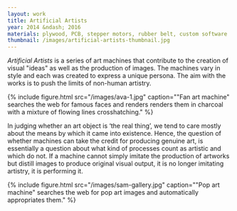 ```yaml
---
layout: work
title: Artificial Artists
year: 2014 &ndash; 2016
materials: plywood, PCB, stepper motors, rubber belt, custom software
thumbnail: /images/artificial-artists-thumbnail.jpg
---
```


*Artificial Artists* is a series of art machines that contribute to the creation of visual "ideas" as well as the production of images. 
The machines vary in style and each was created to express a unique persona. The aim with the works is to push the limits of non-human artistry.

{% include figure.html src="/images/ava-1.jpg" caption="\"Fan art machine\" searches the web for famous faces and renders renders them in charcoal with a mixture of flowing lines crosshatching." %}

In judging whether an art object is ‘the real thing’, we tend to care mostly about the means by which it came into existence. Hence, the question of whether machines can take the credit for producing genuine art, is essentially a question about what kind of processes count as artistic and which do not. If a machine cannot simply imitate the production of artworks  but distill images to produce original visual output, it is no longer imitating artistry, it is performing it.


{% include figure.html src="/images/sam-gallery.jpg" caption="\"Pop art machine\" searches the web for pop art images and automatically appropriates them." %}


